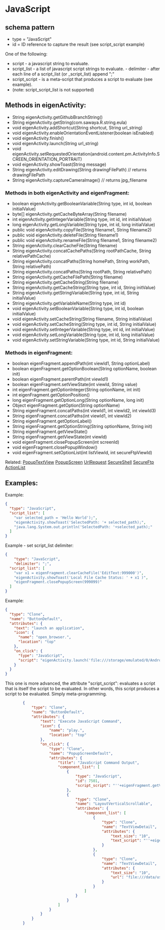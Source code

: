 # JavaScript
## schema pattern

 * type = "JavaScript"
 * id = ID reference to capture the result (see script_script example)

One of the following:
 * script - a javascript string to evaluate.
 * script_list - a list of javascript script strings to evaluate.
		- delimiter - after each line of a script_list (or <tag>_script_list) append ";"
 * script_script - is a meta-script that produces a script to evaluate (see example).
 * (note: script_script_list is not supported)

## Methods in eigenActivity:

 * String eigenActivity.getGithubBranchString()
 * String eigenActivity.getString(com.sawaya.R.string.eula)
 * void eigenActivity.addShortcut(String shortcut, String url_string)
 * void eigenActivity.enableOrientationEventListener(boolean isEnabled)
 * void eigenActivity.finish()
 * void eigenActivity.launch(String url_string)
 * void eigenActivity.setRequestedOrientation(android.content.pm.ActivityInfo.SCREEN_ORIENTATION_PORTRAIT)
 * void eigenActivity.showToast(String message)
 * String eigenActivity.editDrawing(String drawingFilePath) // returns drawingFilePath
 * String eigenActivity.captureCameraImage() // returns jpg_filename

### Methods in both eigenActivity and eigenFragment:

 * boolean eigenActivity.getBooleanVariable(String type, int id, boolean initialValue)
 * byte[] eigenActivity.getCacheByteArray(String filename)
 * int eigenActivity.getIntegerVariable(String type, int id, int initialValue)
 * long eigenActivity.getLongVariable(String type, int id, long initialValue)
 * public void eigenActivity.copyFile(String filename1, String filename2)
 * public void eigenActivity.deleteFile(String filename1)
 * public void eigenActivity.renameFile(String filename1, String filename2)
 * String eigenActivity.clearCacheFile(String filename)
 * String eigenActivity.concatCachePaths(String rootPathCache, String relativePathCache)
 * String eigenActivity.concatPaths(String homePath, String workPath, String relativePath)
 * String eigenActivity.concatPaths(String rootPath, String relativePath)
 * String eigenActivity.getCacheFilePath(String filename)
 * String eigenActivity.getCacheString(String filename)
 * String eigenActivity.getCacheString(String type, int id, String initValue)
 * String eigenActivity.getStringVariable(String type, int id, String initialValue)
 * String eigenActivity.getVariableName(String type, int id)
 * void eigenActivity.setBooleanVariable(String type, int id, boolean initialValue)
 * void eigenActivity.setCacheString(String filename, String initialValue)
 * void eigenActivity.setCacheString(String type, int id, String initialValue)
 * void eigenActivity.setIntegerVariable(String type, int id, int initialValue)
 * void eigenActivity.setLongVariable(String type, int id, long initialValue)
 * void eigenActivity.setStringVariable(String type, int id, String initialValue)
       
### Methods in eigenFragment:

 * boolean eigenFragment.appendPath(int viewId1, String optionLabel)
 * boolean eigenFragment.getOptionBoolean(String optionName, boolean init)
 * boolean eigenFragment.parentPath(int viewId1)
 * boolean eigenFragment.setViewState(int viewId, String value)
 * int eigenFragment.getOptionInteger(String optionName, int init)
 * int eigenFragment.getOptionPosition()
 * long eigenFragment.getOptionLong(String optionName, long init)
 * Object eigenFragment.getOption(String optionName)
 * String eigenFragment.concatPaths(int viewId1, int viewId2, int viewId3)
 * String eigenFragment.concatPaths(int viewId1, int viewId2)
 * String eigenFragment.getOptionLabel()
 * String eigenFragment.getOptionString(String optionName, String init)
 * String eigenFragment.getViewState()
 * String eigenFragment.getViewState(int viewId)
 * void eigenFragment.closePopupScreen(int screenId)
 * void eigenFragment.closePopupWindow()
 * void eigenFragment.setOptionList(int listViewId, int secureFtpViewId)

Related:
[PopupTextView](PopupTextView.md) 
[PopupScreen](PopupScreen.md) 
[UrlRequest](UrlRequest.md) 
[SecureShell](SecureShell.md) 
[SecureFtp](SecureFtp.md) 
[ActionList](ActionList.md) 

## Examples:        
Example:
```json
{
  "type": "JavaScript",
  "script_list": [
    "var selected_path = 'Hello World');",
    "eigenActivity.showToast('SelectedPath: '+ selected_path);",
    "java.lang.System.out.println('SelectedPath: '+selected_path);"
  ]
}
```

Example - set script_list delimiter:
```json
{
	"type": "JavaScript",
	"delimiter": ";",
  "script_list": [
    "var x1 = eigenFragment.clearCacheFile('EditText:999000')",
    "eigenActivity.showToast('Local File Cache Status: ' + x1 )",
    "eigenFragment.closePopupScreen(999099)"
  ]
}
```

Example:
```json
{
  "type": "Clone",
  "name": "ButtonDefault",
  "attributes": {
    "text": "launch an application",
    "icon": {
      "name": "open_browser.",
      "location": "top"
    },
    "on_click": {
      "type": "JavaScript",
      "script": "eigenActivity.launch('file:///storage/emulated/0/Android/data/com.sawaya.eigenframe/files/app.json')"
    }
  }
}
```

This one is more advanced, the attribute "script_script": evaluates a script that is itself the script to be evaluated.
In other words, this script produces a script to be evaluated.  Simply meta-programming.
```json
		{
			"type": "Clone",
			"name": "ButtonDefault",
			"attributes": {
				"text": "Execute JavaScript Command",
				"icon": {
					"name": "play.",
					"location": "top"
				},
				"on_click": {
					"type": "Clone",
					"name": "PopupScreenDefault",
					"attributes": {
						"title": "JavaScript Command Output",
						"component_list": [
							{
								"type": "JavaScript",
								"id": 7501,
								"script_script": "''+eigenFragment.getViewState(7500)"
							},
							{
								"type": "Clone",
								"name": "LayoutVerticalScrollable",
								"attributes": {
									"component_list": [
										{
											"type": "Clone",
											"name": "TextViewDetail",
											"attributes": {
												"text_size": "10",
												"text_script": "''+eigenFragment.getViewState(7500)"
											}
										},
										{
											"type": "Clone",
											"name": "TextViewDetail",
											"attributes": {
												"text_size": "10",
												"url": "file:///data/user/0/com.sawaya.eigenframe/files/JavaScript:7501"
											}
										}
									]
								}
							}
						]
					}
				}
			}
		}
```


